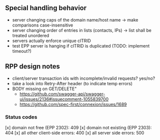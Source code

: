 ## Special handling behavior

- server changing caps of the domain name/host name -> make comparisons case-insensitive
- server changing order of entries in lists (contacts, IPs) -> list shall be treated unordered
- servers actually enforce unique clTRID
- test EPP server is hanging if clTRID is duplicated (TODO: implement timeout?)

## RPP design notes
- client/server transaction ids with incomplete/invalid requests? yes/no?
- take a look into Retry-After header (to indicate temp errors)
- BODY missing on GET/DELETE"
    - https://github.com/swagger-api/swagger-ui/issues/2136#issuecomment-1055839700
    - https://github.com/spec-first/connexion/issues/1689

### Status codes
[x] domain not free (EPP 2302): 409
[x] domain not existing (EPP 2303): 404
[x] all other client-side errors: 400
[x] all server side errors: 500